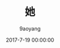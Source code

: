 ---
layout:     post
title:      "她"
subtitle:   ""
date:       2017-7-19 00:00:00 
author:     "9aoyang"
header-img: "img/"
catalog: true
tags:
    -  girl
---